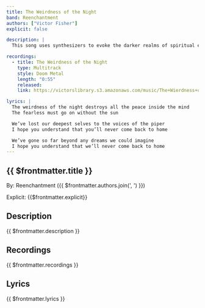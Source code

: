 ```yaml
---
title: The Weirdness of the Night
band: Reenchantment
authors: ["Victor Fisher"]
explicit: false

description: |
  This song uses synthesizers to evoke the darker realms of spiritual exploration. The real question in occult research is *who do you trust?*

recordings:
  - title: The Weirdness of the Night
    type: Multitrack  
    style: Doom Metal
    length: "0:55"
    released: 
    link: https://victorslibrary.s3.amazonaws.com/music/The+Wierdness+of+the+Night/The+Weirdness+of+the+Night.mp3

lyrics: |
  The weirdness of the night destroys all the peace inside the mind
  The fearless must go on without the sun

  We’ve lost our deepest selves to the voices of the piper
  I hope you understand that you’ll never come back to home

  We’ve gone so far beyond any dreams we could imagine
  I hope you understand that we’ll never come back to home
---
```


## {{ $frontmatter.title }}

By: <g-link to="/band/reenchantment">Reenchantment</g-link> ({{ $frontmatter.authors.join(', ') }})

Explicit: {{$frontmatter.explicit}}

## Description

<vue-markdown>{{ $frontmatter.description }}</vue-markdown>

## Recordings

{{ $frontmatter.recordings }}

## Lyrics

<vue-markdown>{{ $frontmatter.lyrics }}</vue-markdown>
